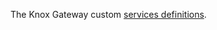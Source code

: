 The Knox Gateway custom [services definitions](http://knox.apache.org/books/knox-1-2-0/dev-guide.html#Service+Definition+Files).